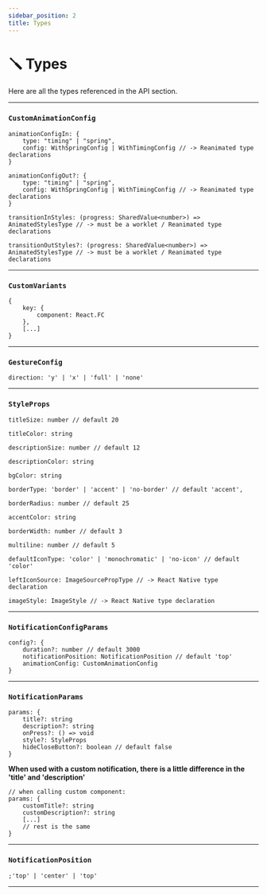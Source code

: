 ```yaml
---
sidebar_position: 2
title: Types
---
```


# 🪛 Types

Here are all the types referenced in the API section.

---

### `CustomAnimationConfig`

```tsx
animationConfigIn: {
    type: "timing" | "spring",
    config: WithSpringConfig | WithTimingConfig // -> Reanimated type declarations
}
```

```tsx
animationConfigOut?: {
    type: "timing" | "spring",
    config: WithSpringConfig | WithTimingConfig // -> Reanimated type declarations
}
```

```tsx
transitionInStyles: (progress: SharedValue<number>) => AnimatedStylesType // -> must be a worklet / Reanimated type declarations
```

```tsx
transitionOutStyles?: (progress: SharedValue<number>) => AnimatedStylesType // -> must be a worklet / Reanimated type declarations
```

---

### `CustomVariants`

```tsx
{
    key: {
        component: React.FC
    },
    [...]
}

```

---

### `GestureConfig`

```tsx
direction: 'y' | 'x' | 'full' | 'none'
```

---

### `StyleProps`

```tsx
titleSize: number // default 20
```

```tsx
titleColor: string
```

```tsx
descriptionSize: number // default 12
```

```tsx
descriptionColor: string
```

```tsx
bgColor: string
```

```tsx
borderType: 'border' | 'accent' | 'no-border' // default 'accent',
```

```tsx
borderRadius: number // default 25
```

```tsx
accentColor: string
```

```tsx
borderWidth: number // default 3
```

```tsx
multiline: number // default 5
```

```tsx
defaultIconType: 'color' | 'monochromatic' | 'no-icon' // default 'color'
```

```tsx
leftIconSource: ImageSourcePropType // -> React Native type declaration
```

```tsx
imageStyle: ImageStyle // -> React Native type declaration
```

---

### `NotificationConfigParams`

```tsx
config?: {
    duration?: number // default 3000
    notificationPosition: NotificationPosition // default 'top'
    animationConfig: CustomAnimationConfig
}
```

---

### `NotificationParams`

```tsx
params: {
    title?: string
    description?: string
    onPress?: () => void
    style?: StyleProps
    hideCloseButton?: boolean // default false
}
```

**When used with a custom notification, there is a little difference in the 'title' and 'description'**

```tsx
// when calling custom component:
params: {
    customTitle?: string
    customDescription?: string
    [...]
    // rest is the same
}
```

---

### `NotificationPosition`

```tsx
;'top' | 'center' | 'top'
```

---
